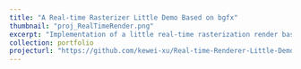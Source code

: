 ```yaml
---
title: "A Real-time Rasterizer Little Demo Based on bgfx"
thumbnail: "proj_RealTimeRender.png"
excerpt: "Implementation of a little real-time rasterization render based on [bgfx](https://github.com/bkaradzic/bgfx). Supports orbit/pan/zoom camera via mouse and keyboard, textured object rendering with skybox/environment maps, a selectable lighting pipeline ([Blinn–Phong](https://learnopengl.com/Advanced-Lighting/Advanced-Lighting) or [PBR with IBL](https://learnopengl.com/PBR/IBL/Specular-IBL)), and real-time shadows using [shadow mapping](https://learnopengl.com/Advanced-Lighting/Shadows/Shadow-Mapping)."
collection: portfolio
projecturl: "https://github.com/kewei-xu/Real-time-Renderer-Little-Demo"
---
```


<!-- This is an item in your portfolio. It can be have images or nice text. If you name the file .md, it will be parsed as markdown. If you name the file .html, it will be parsed as HTML.  -->

